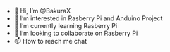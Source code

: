 - 👋 Hi, I’m @BakuraX
- 👀 I’m interested in Rasberry Pi and Anduino Project
- 🌱 I’m currently learning Rasberry Pi
- 💞️ I’m looking to collaborate on Rasberry Pi
- 📫 How to reach me chat

<!---
BakuraX/BakuraX is a ✨ special ✨ repository because its `README.md` (this file) appears on your GitHub profile.
You can click the Preview link to take a look at your changes.
--->
